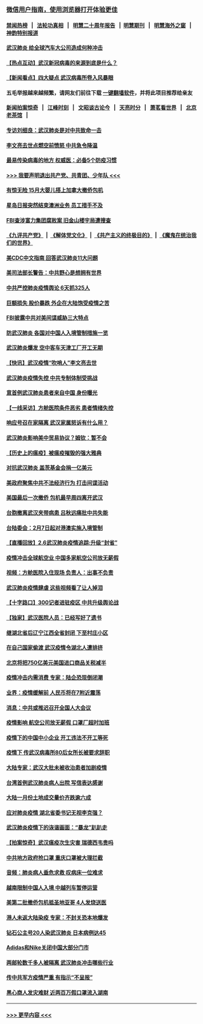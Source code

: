 ### [微信用户指南，使用浏览器打开体验更佳](https://github.com/gfw-breaker/banned-news1/blob/master/indexes/wechat-guide.md?t=0)
#### [禁闻热榜](热点新闻.md?t=0)  &nbsp;&nbsp;|&nbsp;&nbsp; [法轮功真相](https://github.com/gfw-breaker/truth/blob/master/README.md?t=0) &nbsp;&nbsp;|&nbsp;&nbsp; [明慧二十周年报告](https://github.com/gfw-breaker/mh-reports/blob/master/README.md?t=0) &nbsp;&nbsp;|&nbsp;&nbsp;[明慧期刊](https://github.com/gfw-breaker/mh-qikan) &nbsp;&nbsp;|&nbsp;&nbsp; [明慧海外之窗](https://github.com/gfw-breaker/mh-news/blob/master/README.md?t=0) &nbsp;&nbsp;|&nbsp;&nbsp; [神韵特别报道](https://github.com/gfw-breaker/mh-news/blob/master/shenyun.md?t=0)
#### [武汉肺炎 给全球汽车大公司造成何种冲击](../pages/nsc413/n11850056.md?t=02070811) 
#### [【热点互动】武汉新冠病毒的来源到底是什么？](../pages/nsc413/n11849749.md?t=02070811) 
#### [【新闻看点】四大疑点 武汉病毒所卷入风暴眼](../pages/nsc413/n11849608.md?t=02070811) 
#### 五毛举报越来越频繁，请网友们前往下载 [一键翻墙软件](https://github.com/gfw-breaker/ssr-accounts)，并将此项目推荐给亲友
#### [新闻拍案惊奇](https://github.com/gfw-breaker/banned-news1/blob/master/pages/link4.md) &nbsp;&nbsp;|&nbsp;&nbsp; [江峰时刻](https://github.com/gfw-breaker/banned-news1/blob/master/pages/link4.md) &nbsp;&nbsp;|&nbsp;&nbsp; [文昭谈古论今](https://github.com/gfw-breaker/banned-news1/blob/master/pages/link4.md) &nbsp;&nbsp;|&nbsp;&nbsp; [天亮时分](https://github.com/gfw-breaker/banned-news1/blob/master/pages/link4.md) &nbsp;&nbsp;|&nbsp;&nbsp; [萧茗看世界](https://github.com/gfw-breaker/banned-news1/blob/master/pages/link4.md) &nbsp;&nbsp;|&nbsp;&nbsp; [北京老茶馆](https://github.com/gfw-breaker/banned-news1/blob/master/pages/link4.md) &nbsp;&nbsp;|&nbsp;&nbsp; 
#### [专访刘细良：武汉肺炎是对中共致命一击](../pages/nsc413/n11849934.md?t=02070811) 
#### [李文亮去世点燃空前愤怒 中共急令降温](../pages/nsc413/n11849864.md?t=02070811) 
#### [最易传染病毒的地方 权威医：必备5个防疫习惯](../pages/nsc413/n11849662.md?t=02070811) 
#### [>>> 我要声明退出共产党、共青团、少年队 <<<](https://github.com/begood0513/goodnews/blob/master/quit/letter.md) 
#### [有惊无险 15月大婴儿搭上加拿大撤侨包机](../pages/nsc413/n11849698.md?t=02070811) 
#### [星岛日报突然结束澳洲业务 员工措手不及](../pages/nsc413/n11849722.md?t=02070811) 
#### [FBI查涉富力集团腐败案 旧金山楼宇局遭搜查](../pages/nsc413/n11848419.md?t=02070811) 
#### [《九评共产党》](https://github.com/begood0513/9ping.md/blob/master/README.md) &nbsp;|&nbsp; [《解体党文化》](../../../../jtdwh.md/blob/master/README.md)  &nbsp;|&nbsp; [《共产主义的终极目的》](../../../../gczydzjmd.md/blob/master/README.md) &nbsp;|&nbsp; [《魔鬼在统治我们的世界》](../../../../mgztzwmdsj.md/blob/master/README.md) 
#### [美CDC中文指南 回答武汉肺炎11大问题](../pages/nsc413/n11849703.md?t=02070811) 
#### [美司法部长警告：中共野心是想拥有世界](../pages/nsc413/n11849769.md?t=02070811) 
#### [中共严控肺炎疫情舆论 6天抓325人](../pages/nsc413/n11849529.md?t=02070811) 
#### [巨额损失 股价暴跌 外企在大陆饱受疫情之苦](../pages/nsc413/n11849651.md?t=02070811) 
#### [FBI披露中共对美间谍威胁三大特点](../pages/nsc413/n11849700.md?t=02070811) 
#### [防武汉肺炎 各国对中国人入境管制措施一览](../pages/nsc413/n11838726.md?t=02070811) 
#### [武汉肺炎爆发 空中客车天津工厂开工无期](../pages/nsc413/n11849634.md?t=02070811) 
#### [【快讯】武汉疫情“吹哨人”李文亮去世](../pages/nsc413/n11849459.md?t=02070811) 
#### [武汉肺炎疫情失控 中共专制体制受挑战](../pages/nsc413/n11849457.md?t=02070811) 
#### [意首例武汉肺炎患者来自中国 身份曝光](../pages/nsc413/n11849454.md?t=02070811) 
#### [【一线采访】方舱医院条件恶劣 患者情绪失控](../pages/nsc413/n11848910.md?t=02070811) 
#### [响应号召在家隔离 武汉家属怒诉有什么用？](../pages/nsc413/n11849412.md?t=02070811) 
#### [武汉肺炎影响美中贸易协议？姆钦：暂不会](../pages/nsc413/n11849497.md?t=02070811) 
#### [【历史上的瘟疫】被瘟疫摧毁的强大雅典](../pages/nsc413/n11849036.md?t=02070811) 
#### [对抗武汉肺炎 盖茨基金会捐一亿美元](../pages/nsc413/n11848953.md?t=02070811) 
#### [美政府聚焦中共不法经济行为 打击间谍活动](../pages/nsc413/n11849322.md?t=02070811) 
#### [美国最后一次撤侨 包机最早周四离开武汉](../pages/nsc413/n11849395.md?t=02070811) 
#### [台胞撤离武汉夹带病患 吕秋远痛批中共失能](../pages/nsc413/n11849153.md?t=02070811) 
#### [台陆委会：2月7日起对港澳实施入境管制](../pages/nsc413/n11848681.md?t=02070811) 
#### [【直播回放】2.6武汉肺炎疫情追踪:升级“封省”](../pages/nsc413/n11848948.md?t=02070811) 
#### [疫情冲击全球航空业 中国多家航空公司放无薪假](../pages/nsc413/n11849188.md?t=02070811) 
#### [视频：方舱医院入住现场 负责人：出事不负责](../pages/nsc413/n11845312.md?t=02070811) 
#### [武汉肺炎疫情肆虐 这些视频看了让人掉泪](../pages/nsc413/n11848904.md?t=02070811) 
#### [【十字路口】300记者进驻疫区 中共升级舆论战](../pages/nsc413/n11847578.md?t=02070811) 
#### [【独家】武汉医院人员：已经写好了遗书](../pages/nsc413/n11848942.md?t=02070811) 
#### [继湖北省后辽宁江西全省封闭 下至村庄小区](../pages/nsc413/n11848814.md?t=02070811) 
#### [在自己国家偷渡 武汉疫情令湖北人遭排挤](../pages/nsc413/n11848737.md?t=02070811) 
#### [北京将把750亿美元美国进口商品关税减半](../pages/nsc413/n11848896.md?t=02070811) 
#### [疫情冲击内需消费 专家：陆企恐现倒闭潮](../pages/nsc413/n11849265.md?t=02070811) 
#### [业界：疫情缓解前 人民币将在7附近震荡](../pages/nsc413/n11848445.md?t=02070811) 
#### [消息：中共或推迟召开全国人大会议](../pages/nsc413/n11848698.md?t=02070811) 
#### [疫情影响 航空公司放无薪假 口罩厂超时加班](../pages/nsc413/n11848173.md?t=02070811) 
#### [疫情下的中国中小企业 开工违法不开工等死](../pages/nsc413/n11848520.md?t=02070811) 
#### [疫情下 传武汉病毒所80后女所长被要求辞职](../pages/nsc413/n11842494.md?t=02070811) 
#### [大陆专家：武汉大批未被收治患者加剧疫情](../pages/nsc413/n11848163.md?t=02070811) 
#### [台湾首例武汉肺炎病人出院 写信表达感谢](../pages/nsc413/n11848408.md?t=02070811) 
#### [大陆一月份土地成交量价齐跌逾六成](../pages/nsc413/n11847770.md?t=02070811) 
#### [应对肺炎疫情 湖北省委书记无视李克强？](../pages/nsc413/n11848018.md?t=02070811) 
#### [武汉肺炎疫情下的诙谐画面：“暴龙”趴趴走](../pages/nsc413/n11848057.md?t=02070811) 
#### [【拍案惊奇】武汉瘟疫次生灾害 瑞德西韦贵吗](../pages/nsc413/n11847587.md?t=02070811) 
#### [中共地方政府抢口罩 重庆口罩被大理拦截](../pages/nsc413/n11848150.md?t=02070811) 
#### [音频：肺炎病人垂危求救 叹病床一位难求](../pages/nsc413/n11847883.md?t=02070811) 
#### [越南限制中国人入境 中越列车暂停运营](../pages/nsc413/n11847844.md?t=02070811) 
#### [美第二批撤侨包机抵圣地亚哥 4人发烧送医](../pages/nsc413/n11847923.md?t=02070811) 
#### [港人未返大陆染疫 专家：不封关恐本地爆发](../pages/nsc413/n11848021.md?t=02070811) 
#### [钻石公主号20人染武汉肺炎 日本病例达45](../pages/nsc413/n11847823.md?t=02070811) 
#### [Adidas和Nike关闭中国大部分门市](../pages/nsc413/n11847720.md?t=02070811) 
#### [两邮轮数千多人被隔离 武汉肺炎冲击哪些行业](../pages/nsc413/n11847456.md?t=02070811) 
#### [传中共军方疫情严重 有指示“不呈报”](../pages/nsc413/n11847828.md?t=02070811) 
#### [黑心商人发灾难财 近两百万假口罩流入湖南](../pages/nsc413/n11847794.md?t=02070811) 

----
#### [ >>> 更早内容 <<< ](../indexes/nsc413-earlier.md)
